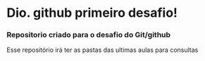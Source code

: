 # Dio. github primeiro desafio!



### Repositorio criado para o desafio do Git/github

Esse repositório irá ter as pastas das ultimas aulas para consultas




